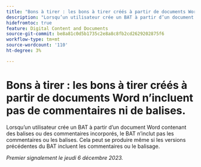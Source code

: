 ```yaml
---
title: "Bons à tirer : les bons à tirer créés à partir de documents Word n’incluent pas de commentaires ni de balises"
description: "Lorsqu’un utilisateur crée un BAT à partir d’un document Word contenant des balises ou des commentaires incorporés, le BAT n’inclut pas les commentaires ou les balises. Cela peut se produire même si les versions précédentes du BAT incluent les commentaires ou le balisage."
hidefromtoc: true
feature: Digital Content and Documents
source-git-commit: be8a81c0d5b1735c2e8a8c8fb2cd2629202875f6
workflow-type: tm+mt
source-wordcount: '110'
ht-degree: 3%

---
```



# Bons à tirer : les bons à tirer créés à partir de documents Word n’incluent pas de commentaires ni de balises.

<!--WF and EFP TOCs-->

Lorsqu’un utilisateur crée un BAT à partir d’un document Word contenant des balises ou des commentaires incorporés, le BAT n’inclut pas les commentaires ou les balises. Cela peut se produire même si les versions précédentes du BAT incluent les commentaires ou le balisage.

_Premier signalement le jeudi 6 décembre 2023._
